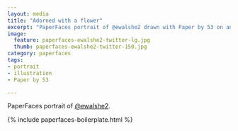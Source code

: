 ```yaml
---
layout: media
title: "Adorned with a flower"
excerpt: "PaperFaces portrait of @ewalshe2 drawn with Paper by 53 on an iPad."
image: 
  feature: paperfaces-ewalshe2-twitter-lg.jpg
  thumb: paperfaces-ewalshe2-twitter-150.jpg
category: paperfaces
tags: 
- portrait
- illustration
- Paper by 53

---
```


PaperFaces portrait of [@ewalshe2](http://twitter.com/ewalshe2).

{% include paperfaces-boilerplate.html %}